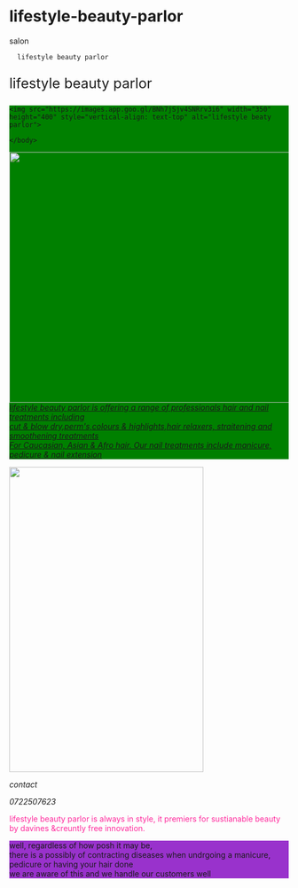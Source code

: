 # lifestyle-beauty-parlor
salon
<!DOCTYPE html>
<html>
<head>
  
      lifestyle beauty parlor
 
  <p style="font-size: 25px"> lifestyle beauty parlor</p>

 <link href="http://fonts.googleapis.com/css?family=Roboto" rel="stylesheet" type="text/css">
</head>
   <div style="background-color: green">
    
    <img src="https://images.app.goo.gl/BNh7jSjv4SNRrv3i6" width="350" height="400" style="vertical-align: text-top" alt="lifestyle beaty parlor">

    </body>

<body>
     <p><i>
  <a href="http://https://images.app.goo.gl/dpynR1cNHV51J1Su8"" target="_top">
<!-- </textarea></xmp> -->
  <img src="https://images.app.goo.gl/BNh7jSjv4SNRrv3i6" width="525" height="452" alt="">
  lifestyle beauty parlor is
  offering a range of professionals hair and nail treatments including<br/>
   cut & blow
  dry,perm's,colours & highlights,hair relaxers, straitening and smoothening treatments<br/> For
  Caucasian, Asian & Afro hair. Our nail treatments include manicure, pedicure & nail extension
  </div>

<a href="http://www.google.com/sally salon" target="_top"><img src="https://images.app.goo.gl/pbAPp5sMKgPLsQP17" width="350" height="550" alt=""></a>

  
  
  
  
 contact</p>
 0722507623
  </i></p>
</body>
<body>
<p style="color:#FF299C;">
lifestyle beauty parlor is always in style, it premiers for sustianable beauty by davines &creuntly free innovation.<br/>
</div>
<div style="background-color:Darkorchid">
well, regardless of how posh it may be,<br/>
 there is a possibly of contracting diseases when undrgoing a manicure, pedicure or having your  hair done<br/>
     we are aware of this and we handle our customers well

   

     
